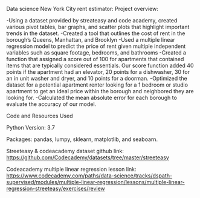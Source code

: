 Data science New York City rent estimator: 
Project overview: 

-Using a dataset provided by streateasy and code academy, created various pivot tables, bar graphs, and scatter plots that highlight important trends in the dataset.
-Created a tool that outlines the cost of rent in the borough’s Queens, Manhattan, and Brooklyn 
-Used a multiple linear regression model to predict the price of rent given multiple independent variables such as square footage, bedrooms, and bathrooms
-Created a function that assigned a score out of 100 for apartments that contained items that are typically considered essentials. Our score function added 40 points if the apartment had an elevator, 20 points for a dishwasher, 30 for an in unit washer and dryer, and 10 points for a doorman.
-Optimized the dataset for a potential apartment renter looking for a 1 bedroom  or studio apartment to get an ideal price within the borough and neighbored they are looking for. 
-Calculated the mean absolute error  for each borough to evaluate the accuracy of our model.



Code and Resources Used

Python Version: 3.7 

Packages: pandas, lumpy, sklearn, matplotlib, and seaboarn.

Streeteasy & codeacademy dataset github link: https://github.com/Codecademy/datasets/tree/master/streeteasy

Codeacademy multiple linear regression lesson link: https://www.codecademy.com/paths/data-science/tracks/dspath-supervised/modules/multiple-linear-regression/lessons/multiple-linear-regression-streeteasy/exercises/review


